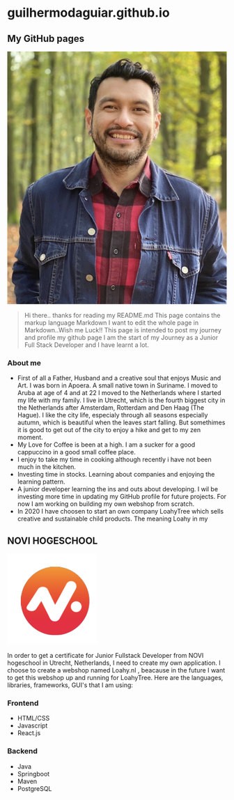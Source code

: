 # guilhermodaguiar.github.io

## My GitHub pages 

![Me!](images/me2.jpg)
> Hi there.. thanks for reading my README.md
> This page contains the markup language Markdown 
> I want to edit the whole page in Markdown..Wish me Luck!!
> This page is intended to post my journey and profile my github page
> I am the start of my Journey as a Junior Full Stack Developer and I have learnt a lot.


### About me

- First of all a Father, Husband and a creative soul that enjoys Music and Art. I was born in Apoera. A small native town in Suriname. I moved to Aruba at  age of 4 and at 22 I moved to the Netherlands where I started my life with my family. I live in Utrecht, which is the fourth biggest city in the Netherlands after Amsterdam, Rotterdam and Den Haag (The Hague). I like the city life, especialy through all seasons especially autumn, which is beautiful when the leaves start falling. But somethimes it is good to get out of the city to enjoy a hike and get to my zen moment.
- My Love for Coffee is been at a high. I am a sucker for a good cappuccino in a good small coffee place.
- I enjoy to take my time in cooking although recently i have not been much in the kitchen.
- Investing time in stocks. Learning about companies and enjoying the learning pattern.
- A junior developer learning the ins and outs about developing. I wil be investing more time in updating my GitHub profile for future projects. For now I am working on building my own webshop from scratch. 
- In 2020 I have choosen to start an own company LoahyTree which sells creative and sustainable child products. The meaning Loahy in my 

## NOVI HOGESCHOOL
![the NOVI-hogeschool logo!](images/Logo_Novi_2.png)

In order to get a certificate for Junior Fullstack Developer from NOVI hogeschool in Utrecht, Netherlands, I need to create my own application. I choose to create a webshop named Loahy.nl , beacause in the future I want to get this webshop up and running for LoahyTree. Here are the languages, libraries, frameworks, GUI's that I am using:

  ### Frontend
  
  - HTML/CSS
  - Javascript
  - React.js

  ### Backend
  
  - Java
  - Springboot
  - Maven
  - PostgreSQL



  




